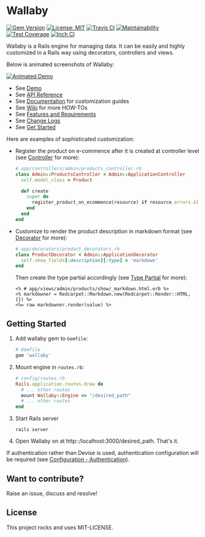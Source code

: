 # Wallaby

[![Gem Version](https://badge.fury.io/rb/wallaby.svg)](https://badge.fury.io/rb/wallaby)
[![License: MIT](https://img.shields.io/badge/License-MIT-yellow.svg)](https://opensource.org/licenses/MIT)
[![Travis CI](https://travis-ci.org/reinteractive/wallaby.svg?branch=master)](https://travis-ci.org/reinteractive/wallaby)
[![Maintainability](https://api.codeclimate.com/v1/badges/2abd1165bdae523dd2e1/maintainability)](https://codeclimate.com/github/reinteractive/wallaby/maintainability)
[![Test Coverage](https://api.codeclimate.com/v1/badges/2abd1165bdae523dd2e1/test_coverage)](https://codeclimate.com/github/reinteractive/wallaby/test_coverage)
[![Inch CI](https://inch-ci.org/github/reinteractive/wallaby.svg?branch=master)](https://inch-ci.org/github/reinteractive/wallaby)

Wallaby is a Rails engine for managing data. It can be easily and highly customized in a Rails way using decorators, controllers and views.

Below is animated screenshots of Wallaby:

[![Animated Demo](https://raw.githubusercontent.com/reinteractive/wallaby/master/docs/demo-animated.gif)](https://raw.githubusercontent.com/reinteractive/wallaby/master/docs/demo-animated.gif)

- See [Demo](https://wallaby-demo.herokuapp.com/admin/)
- See [API Reference](https://www.rubydoc.info/gems/wallaby)
- See [Documentation](docs/README.md) for customization guides
- See [Wiki](/reinteractive/wallaby/wiki) for more HOW-TOs
- See [Features and Requirements](docs/features.md)
- See [Change Logs](CHANGELOG.md)
- See [Get Started](#get-started)

Here are examples of sophisticated customization:

- Register the product on e-commence after it is created at controller level (see [Controller](docs/controller.md) for more):

    ```ruby
    # app/controllers/admin/products_controller.rb
    class Admin::ProductsController < Admin::ApplicationController
      self.model_class = Product

      def create
        super do
          register_product_on_ecommence(resource) if resource.errors.blank?
        end
      end
    end
    ```

- Customize to render the product description in markdown format (see [Decorator](docs/decorator.md) for more):

    ```ruby
    # app/decorators/product_decorators.rb
    class ProductDecorator < Admin::ApplicationDecorator
      self.show_fields[:description][:type] = 'markdown'
    end
    ```

    Then create the type partial accordingly (see [Type Partial](docs/view.md) for more):

    ```erb
    <% # app/views/admin/products/show/_markdown.html.erb %>
    <% markdowner = Redcarpet::Markdown.new(Redcarpet::Render::HTML, {}) %>
    <%= raw markdowner.render(value) %>
    ```

## Getting Started

1. Add wallaby gem to `Gemfile`:

    ```ruby
    # Gemfile
    gem 'wallaby'
    ```

2. Mount engine in `routes.rb`:

    ```ruby
    # config/routes.rb
    Rails.application.routes.draw do
      # ... other routes
      mount Wallaby::Engine => "/desired_path"
      # ... other routes
    end
    ```

3. Start Rails server

    ```shell
    rails server
    ```

4. Open Wallaby on at http::/localhost:3000/desired_path. That's it.

If authentication rather than Devise is used, authentication configuration will be required (see [Configuration - Authentication](docs/configuration.md#authentication)).

## Want to contribute?

Raise an issue, discuss and resolve!

## License

This project rocks and uses MIT-LICENSE.
